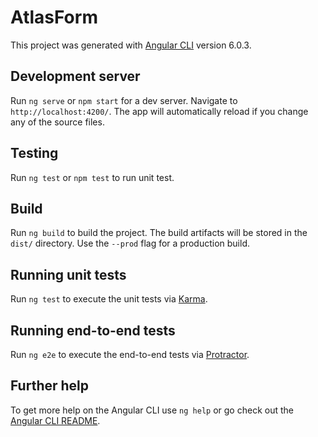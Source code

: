 # AtlasForm

This project was generated with [Angular CLI](https://github.com/angular/angular-cli) version 6.0.3.

## Development server

Run `ng serve` or `npm start` for a dev server. Navigate to `http://localhost:4200/`. The app will automatically reload if you change any of the source files.

## Testing

Run `ng test` or `npm test` to run unit test.

## Build

Run `ng build` to build the project. The build artifacts will be stored in the `dist/` directory. Use the `--prod` flag for a production build.

## Running unit tests

Run `ng test` to execute the unit tests via [Karma](https://karma-runner.github.io).

## Running end-to-end tests

Run `ng e2e` to execute the end-to-end tests via [Protractor](http://www.protractortest.org/).

## Further help

To get more help on the Angular CLI use `ng help` or go check out the [Angular CLI README](https://github.com/angular/angular-cli/blob/master/README.md).
